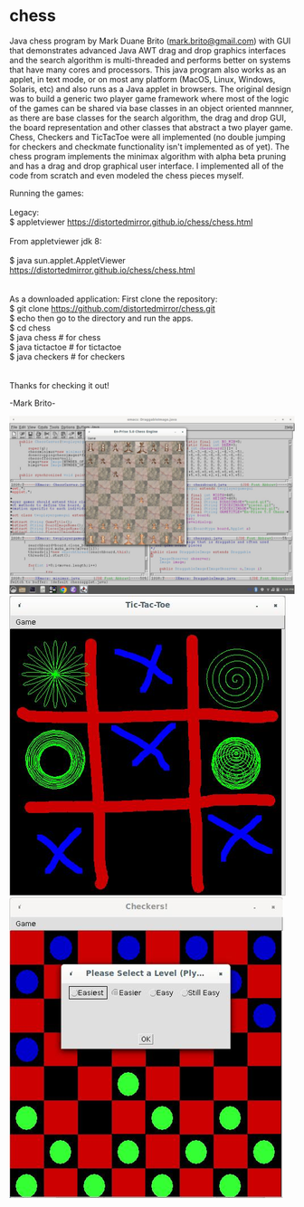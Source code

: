 # chess
Java chess program by Mark Duane Brito (mark.brito@gmail.com) with GUI that demonstrates advanced Java AWT drag and drop graphics interfaces and the search algorithm is multi-threaded and performs better on systems that have many cores and processors. This java program also works as an applet, in text mode, or on most any platform (MacOS, Linux, Windows, Solaris, etc) and also runs as a Java applet in browsers.  The original design was to build a generic two player game framework where most of the logic of the games can be shared via base classes in an object oriented mannner, as there are base classes for the search algorithm, the drag and drop GUI, the board representation and other classes that abstract a two player game.  Chess, Checkers and TicTacToe were all implemented (no double jumping for checkers and checkmate functionality isn't implemented as of yet).  The chess program implements the minimax algorithm with alpha beta pruning and has a drag and drop graphical user interface. I implemented all of the code from scratch and even modeled the chess pieces myself.

Running the games:
<br/><br/>
Legacy:<br/>
$ appletviewer https://distortedmirror.github.io/chess/chess.html 
<br/><br/>
From appletviewer jdk 8:<br/><br/>
$ java sun.applet.AppletViewer https://distortedmirror.github.io/chess/chess.html 
<br/><br/><br/>
As a downloaded application:
First clone the repository:
<br/>
$ git clone https://github.com/distortedmirror/chess.git
<br/>
$ echo then go to the directory and run the apps.
<br/>
$ cd chess<br/>
$ java chess  # for chess<br/>
$ java tictactoe # for tictactoe<br/>
$ java checkers # for checkers<br/>
<br/>
<br/>
Thanks for checking it out!

-Mark Brito-

![chess](chessscreenshot.jpg)
![tictactoe](tictactoescreenshot.jpg)
![checkers](checkersscreenshot.jpg)
